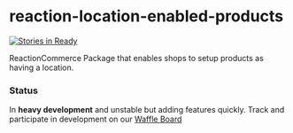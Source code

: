 # reaction-location-enabled-products
[![Stories in Ready](https://badge.waffle.io/getoutfitted/reaction-location-enabled-products.svg?label=ready&title=Ready)](http://waffle.io/getoutfitted/reaction-location-enabled-products)

ReactionCommerce Package that enables shops to setup products as having a location.

### Status
In **heavy development** and unstable but adding features quickly.
Track and participate in development on our [Waffle Board](https://waffle.io/getoutfitted/reaction-location-enabled-products)
